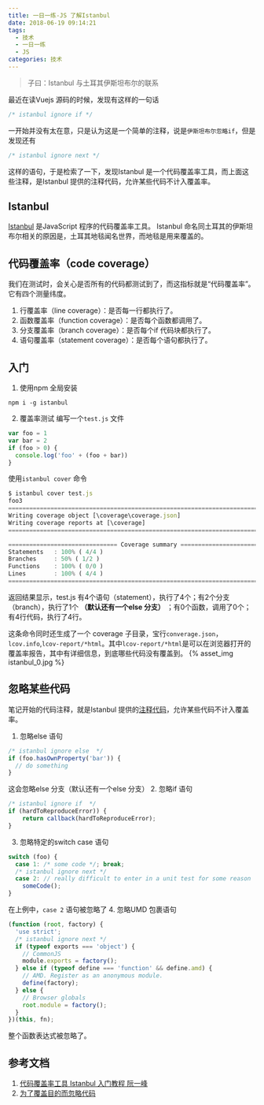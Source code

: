 ```yaml
---
title: 一日一练-JS 了解Istanbul
date: 2018-06-19 09:14:21
tags:
  - 技术
  - 一日一练
  - JS
categories: 技术
---
```


>子曰：Istanbul 与土耳其伊斯坦布尔的联系

最近在读Vuejs 源码的时候，发现有这样的一句话
```js
/* istanbul ignore if */
```
一开始并没有太在意，只是认为这是一个简单的注释，说是`伊斯坦布尔忽略if`，但是发现还有
```js
/* istanbul ignore next */
```
这样的语句，于是检索了一下，发现Istanbul 是一个代码覆盖率工具，而上面这些注释，是Istanbul 提供的注释代码，允许某些代码不计入覆盖率。

<!--more-->

## Istanbul
[Istanbul](https://github.com/gotwarlost/istanbul) 是JavaScript 程序的代码覆盖率工具。
Istanbul 命名同土耳其的伊斯坦布尔相关的原因是，土耳其地毯闻名世界，而地毯是用来覆盖的。

## 代码覆盖率（code coverage）
我们在测试时，会关心是否所有的代码都测试到了，而这指标就是“代码覆盖率”。它有四个测量纬度。
1. 行覆盖率（line coverage）：是否每一行都执行了。
2. 函数覆盖率（function coverage）：是否每个函数都调用了。
3. 分支覆盖率（branch coverage）：是否每个if 代码块都执行了。
4. 语句覆盖率（statement coverage）：是否每个语句都执行了。

## 入门
1. 使用npm 全局安装
```
npm i -g istanbul
```
2. 覆盖率测试
编写一个`test.js` 文件
```js
var foo = 1
var bar = 2
if (foo > 0) {
  console.log('foo' + (foo + bar))
}
```
  使用`istanbul cover` 命令
```js
$ istanbul cover test.js
foo3
=============================================================================
Writing coverage object [\coverage\coverage.json]
Writing coverage reports at [\coverage]
=============================================================================

=============================== Coverage summary ===============================
Statements   : 100% ( 4/4 )
Branches     : 50% ( 1/2 )
Functions    : 100% ( 0/0 )
Lines        : 100% ( 4/4 )
================================================================================
```
  返回结果显示，test.js 有4个语句（statement），执行了4个；有2个分支（branch），执行了1个 **（默认还有一个else 分支）** ；有0个函数，调用了0个；有4行代码，执行了4行。

  这条命令同时还生成了一个 coverage 子目录，宝行`converage.json`，`lcov.info`,`lcov-report/*html`。其中`lcov-report/*html`是可以在浏览器打开的覆盖率报告，其中有详细信息，到底哪些代码没有覆盖到。
{% asset_img istanbul_0.jpg %}

## 忽略某些代码
笔记开始的代码注释，就是Istanbul 提供的[注释代码]()，允许某些代码不计入覆盖率。
1. 忽略else 语句
```js
/* istanbul ignore else  */
if (foo.hasOwnProperty('bar')) {
  // do something
}
````
  这会忽略else 分支（默认还有一个else 分支）
2. 忽略if 语句
```js
/* istanbul ignore if  */
if (hardToReproduceError)) {
    return callback(hardToReproduceError);
}
```
3. 忽略特定的switch case 语句
```js
switch (foo) {
  case 1: /* some code */; break;
  /* istanbul ignore next */
  case 2: // really difficult to enter in a unit test for some reason
    someCode();
}
```
  在上例中，`case 2` 语句被忽略了
4. 忽略UMD 包裹语句
```js
(function (root, factory) {
  'use strict';
  /* istanbul ignore next */
  if (typeof exports === 'object') {
    // CommonJS
    module.exports = factory();
  } else if (typeof define === 'function' && define.amd) {
    // AMD. Register as an anonymous module.
    define(factory);
  } else {
    // Browser globals
    root.module = factory();
  }
})(this, fn);
```
  整个函数表达式被忽略了。

## 参考文档
1. [代码覆盖率工具 Istanbul 入门教程 阮一峰](http://www.ruanyifeng.com/blog/2015/06/istanbul.html)
2. [为了覆盖目的而忽略代码](https://github.com/gotwarlost/istanbul/blob/master/ignoring-code-for-coverage.md)
